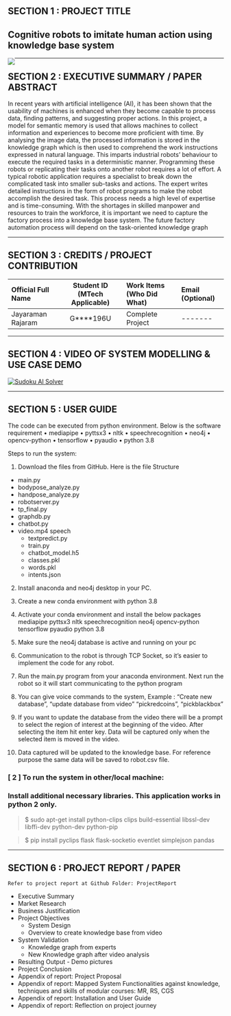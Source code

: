 ## SECTION 1 : PROJECT TITLE
## Cognitive robots to imitate human action using knowledge base system

<img src="Miscellaneous/clips/static/robotarm.jpg"
     style="float: left; margin-right: 0px;" />

---

## SECTION 2 : EXECUTIVE SUMMARY / PAPER ABSTRACT


In recent years with artificial intelligence (AI), it has been shown that the usability of machines is enhanced when they become capable to process data, finding patterns, and suggesting proper actions. In this project, a model for semantic memory is used that allows machines to collect information and experiences to become more proficient with time. By analysing the image data, the processed information is stored in the knowledge graph which is then used to comprehend the work instructions expressed in natural language. This imparts industrial robots’ behaviour to execute the required tasks in a deterministic manner.
Programming these robots or replicating their tasks onto another robot requires a lot of effort. A typical robotic application requires a specialist to break down the complicated task into smaller sub-tasks and actions. The expert writes detailed instructions in the form of robot programs to make the robot accomplish the desired task. This process needs a high level of expertise and is time-consuming. With the shortages in skilled manpower and resources to train the workforce, it is important we need to capture the factory process into a knowledge base system. The future factory automation process will depend on the task-oriented knowledge graph 

---

## SECTION 3 : CREDITS / PROJECT CONTRIBUTION

| Official Full Name  | Student ID (MTech Applicable)  | Work Items (Who Did What) | Email (Optional) |
| :------------ |:---------------:| :-----| :-----|
|Jayaraman Rajaram | G****196U | Complete Project| ------- |


---

## SECTION 4 : VIDEO OF SYSTEM MODELLING & USE CASE DEMO

[![Sudoku AI Solver](http://img.youtube.com/vi/-AiYLUjP6o8/0.jpg)](https://youtu.be/-AiYLUjP6o8 "Sudoku AI Solver")


---

## SECTION 5 : USER GUIDE

The code can be executed from python environment. Below is the software requirement 
•	mediapipe
•	pyttsx3
•	nltk
•	speechrecognition
•	neo4j
•	opencv-python
•	tensorflow
•	pyaudio
•	python 3.8


Steps to run the system:
1)	Download the files from GitHub.
Here is the file Structure
 - main.py
 - bodypose_analyze.py
 - handpose_analyze.py
 - robotserver.py
 - tp_final.py
 - graphdb.py
 - chatbot.py
 - video.mp4
   speech
	- textpredict.py
	- train.py
	- chatbot_model.h5
	- classes.pkl
	- words.pkl
	- intents.json

2)	Install anaconda and neo4j desktop in your PC.
3)	Create a new conda environment with python 3.8
4)	Activate your conda environment and install the below packages
mediapipe
pyttsx3
nltk
speechrecognition
neo4j
opencv-python
tensorflow
pyaudio
python 3.8

5)	Make sure the neo4j database is active and running on your pc
6)	Communication to the robot is through TCP Socket, so it’s easier to implement the code for any robot. 
      
7)	Run the main.py program from your anaconda environment. Next run the robot so it will start communicating to the python program
8)	You can give voice commands to the system, 
Example : “Create new database”, “update database from video”
		“pickredcoins”, “pickblackbox”

9)	If you want to update the database from the video there will be a prompt to select the region of interest at the beginning of the video. After selecting the item hit enter key.
Data will be captured only when the selected item is moved in the video.
  

10)	Data captured will be updated to the knowledge base. For reference purpose the same data will be saved to robot.csv file.


### [ 2 ] To run the system in other/local machine:
### Install additional necessary libraries. This application works in python 2 only.

> $ sudo apt-get install python-clips clips build-essential libssl-dev libffi-dev python-dev python-pip

> $ pip install pyclips flask flask-socketio eventlet simplejson pandas

---
## SECTION 6 : PROJECT REPORT / PAPER

`Refer to project report at Github Folder: ProjectReport`

- Executive Summary
- Market Research
- Business Justification
- Project Objectives 
     - System Design
     - Overview to create knowledge base from video
- System Validation
     -   Knowledge graph from experts
     -   New Knowledge graph after video analysis
- Resulting Output - Demo pictures
- Project Conclusion
- Appendix of report: Project Proposal
- Appendix of report: Mapped System Functionalities against knowledge, techniques and skills of modular courses: MR, RS, CGS
- Appendix of report: Installation and User Guide
- Appendix of report: Reflection on project journey

